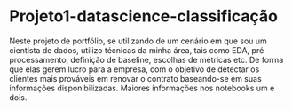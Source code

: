 # Projeto1-datascience-classificação

Neste projeto de portfólio, se utilizando de um cenário em que sou um cientista de dados, utilizo técnicas da minha área, tais como EDA, pré processamento, definição de baseline, escolhas de métricas etc. De forma que elas gerem lucro para a empresa, com o objetivo de detectar os clientes mais prováveis em renovar o contrato baseando-se em suas informações disponibilizadas. Maiores informações nos notebooks um e dois.
